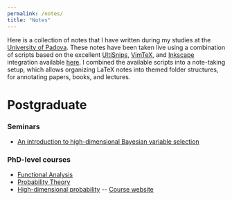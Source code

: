 ```yaml
---
permalink: /notes/
title: "Notes"
---
```


Here is a collection of notes that I have written during my studies at the [University of Padova](https://www.stat.unipd.it/).
These notes have been taken live using a combination of scripts based on the excellent [UltiSnips](https://github.com/SirVer/ultisnips), [VimTeX](https://github.com/lervag/vimtex), and [Inkscape](https://inkscape.org/) integration available [here](https://castel.dev/).
I combined the available scripts into a note-taking setup, which allows organizing LaTeX notes into themed folder structures, for annotating papers, books, and lectures.

# Postgraduate

### Seminars
* [An introduction to high-dimensional Bayesian variable selection](/files/pdf/notes/ISBA_2_highDimensionalBayes.pdf)
<!-- * [Bayesian record linkage](/files/pdf/notes/ISBA_5_bayesianEntityResolution.pdf) -->

### PhD-level courses
* [Functional Analysis](/files/pdf/notes/functional-analysis.pdf)
* [Probability Theory](/files/pdf/notes/probability-theory.pdf)
* [High-dimensional probability](/files/pdf/notes/high-dimensional-probability.pdf) -- [Course website](http://www1.mat.uniroma1.it/~faggionato/HDP/hdp.html)
<!-- * [Convex optimization](/files/pdf/notes/convex-optimization.pdf) -- [Course website](https://ee227c.github.io/) -->

<!-- # Graduate and undergraduate -->
<!-- * [Modelli Statistici per Dati Economici (2020-21)](/files/pdf/notes/modelli-economici.pdf) -->
<!-- * [Statistica per la Tecnologia e le Scienze (2020-21)](/files/pdf/notes/tecnologia-industria.pdf) -->
<!--     * [Notes on stochastic approximations](/files/pdf/notes/Fu_2015_Handbook_of_Simulation_Optimization.pdf) -->
<!-- <!-1- * [Data Mining (2019-20)](/files/pdf/notes/data-mining.pdf) -1-> -->
<!-- * [Statistica Progredito (2019-20)](/files/pdf/notes/statistica-progredito.pdf) -->
